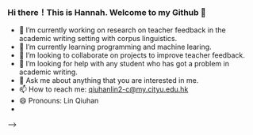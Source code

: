 ### Hi there！This is Hannah. Welcome to my Github 👋

- 🔭 I’m currently working on research on teacher feedback in the academic writing setting with corpus linguistics.
- 🌱 I’m currently learning programming and machine learing.
- 👯 I’m looking to collaborate on projects to improve teacher feedback. 
- 🤔 I’m looking for help with any student who has got a problem in academic writing. 
- 💬 Ask me about anything that you are interested in me. 
- 📫 How to reach me: qiuhanlin2-c@my.cityu.edu.hk
- 😄 Pronouns: Lin Qiuhan
- 
-->
